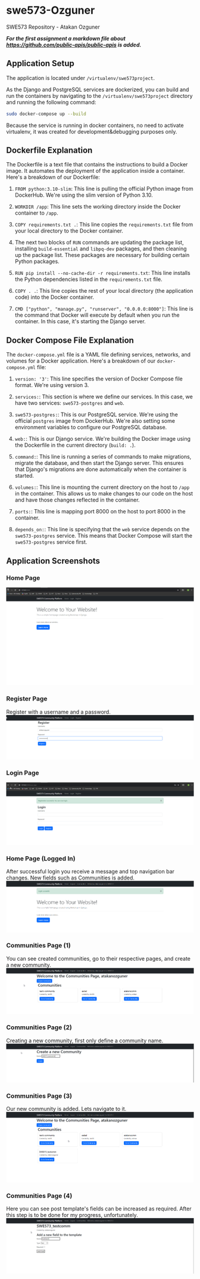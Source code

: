 # swe573-Ozguner
SWE573 Repository - Atakan Ozguner

***For the first assignment a markdown file about https://github.com/public-apis/public-apis is added.***



## Application Setup

The application is located under `/virtualenv/swe573project`. 

As the Django and PostgreSQL services are dockerized, you can build and run the containers by navigating to the `/virtualenv/swe573project` directory and running the following command:

```bash
sudo docker-compose up --build
```

Because the service is running in docker containers, no need to activate virtualenv, it was created for development&debugging purposes only.

## Dockerfile Explanation

The Dockerfile is a text file that contains the instructions to build a Docker image. It automates the deployment of the application inside a container. Here's a breakdown of our Dockerfile:

1. `FROM python:3.10-slim`: This line is pulling the official Python image from DockerHub. We're using the slim version of Python 3.10.

2. `WORKDIR /app`: This line sets the working directory inside the Docker container to `/app`.

3. `COPY requirements.txt .`: This line copies the `requirements.txt` file from your local directory to the Docker container.

4. The next two blocks of `RUN` commands are updating the package list, installing `build-essential` and `libpq-dev` packages, and then cleaning up the package list. These packages are necessary for building certain Python packages.

5. `RUN pip install --no-cache-dir -r requirements.txt`: This line installs the Python dependencies listed in the `requirements.txt` file.

6. `COPY . .`: This line copies the rest of your local directory (the application code) into the Docker container.

7. `CMD ["python", "manage.py", "runserver", "0.0.0.0:8000"]`: This line is the command that Docker will execute by default when you run the container. In this case, it's starting the Django server.


## Docker Compose File Explanation

The `docker-compose.yml` file is a YAML file defining services, networks, and volumes for a Docker application. Here's a breakdown of our `docker-compose.yml` file:

1. `version: '3'`: This line specifies the version of Docker Compose file format. We're using version 3.

2. `services:`: This section is where we define our services. In this case, we have two services: `swe573-postgres` and `web`.

3. `swe573-postgres:`: This is our PostgreSQL service. We're using the official `postgres` image from DockerHub. We're also setting some environment variables to configure our PostgreSQL database.

4. `web:`: This is our Django service. We're building the Docker image using the Dockerfile in the current directory (`build: .`).

5. `command:`: This line is running a series of commands to make migrations, migrate the database, and then start the Django server. This ensures that Django's migrations are done automatically when the container is started.

6. `volumes:`: This line is mounting the current directory on the host to `/app` in the container. This allows us to make changes to our code on the host and have those changes reflected in the container.

7. `ports:`: This line is mapping port 8000 on the host to port 8000 in the container.

8. `depends_on:`: This line is specifying that the `web` service depends on the `swe573-postgres` service. This means that Docker Compose will start the `swe573-postgres` service first.



## Application Screenshots

### Home Page
![Home Page](report_images/home.png)

### Register Page
Register with a username and a password.
![Register Page](report_images/register.png)

### Login Page
![Login Page](report_images/login1.png)

### Home Page (Logged In)
After successful login you receive a message and top navigation bar changes. New fields such as Communities is added.
![Home Page Logged In](report_images/home_loggedin.png)

### Communities Page (1)
You can see created communities, go to their respective pages, and create a new community.
![Communities Page 1](report_images/communities1.png)

### Communities Page (2)
Creating a new community, first only define a community name.
![Communities Page 2](report_images/communities2.png)

### Communities Page (3)
Our new community is added. Lets navigate to it.
![Communities Page 3](report_images/communities3.png)

### Communities Page (4)
Here you can see post template's fields can be increased as required. After this step is to be done for my progress, unfortunately.
![Communities Page 4](report_images/communities4.png)